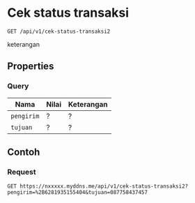 # Cek status transaksi
```http
GET /api/v1/cek-status-transaksi2
```
keterangan
## Properties
### Query
Nama  | Nilai | Keterangan
--- | --- | ---
<code>pengirim</code> | ? | ?
<code>tujuan</code> | ? | ?

## Contoh

### Request
```http
GET https://nxxxxx.myddns.me/api/v1/cek-status-transaksi2?pengirim=%2B6281935155404&tujuan=087758437457
```
